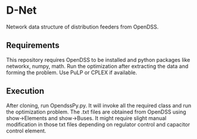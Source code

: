# D-Net

Network data structure of distribution feeders from OpenDSS. 

## Requirements

This repository requires OpenDSS to be installed and python packages like networkx, numpy, math. Run the optimization after extracting the data and forming the problem. Use PuLP or CPLEX if available.

## Execution

After cloning, run OpendssPy.py. It will invoke all the required class and run the optimization problem. The .txt files are obtained from OpenDSS using show->Elements and show->Buses. It might require slight manual modification in those txt files depending on regulator control and capacitor control element.
